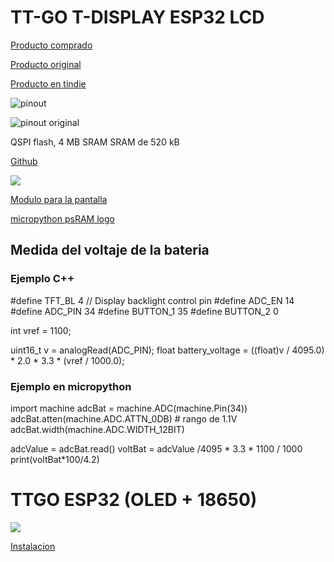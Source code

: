 # TT-GO T-DISPLAY ESP32 LCD

[Producto comprado](https://es.aliexpress.com/item/4000296985840.html)

[Producto original](https://es.aliexpress.com/item/33048962331.html)

[Producto en tindie](https://www.tindie.com/products/ttgo/lilygor-ttgo-t-display-esp32-wifibluetooth-module/)

![pinout](https://ae01.alicdn.com/kf/H55f08657882b4f57a8143687eed0ed25j.jpg)


![pinout original](https://ae01.alicdn.com/kf/H39c2130da52e43e7ac7ccee871075b46E.jpg)




QSPI flash, 4 MB
SRAM	SRAM de 520 kB

[Github](https://github.com/Xinyuan-LilyGO/TTGO-T-Display)

![](https://ae01.alicdn.com/kf/HTB1Dif0XND1gK0jSZFKq6AJrVXas.jpg)

[Modulo para la pantalla](https://github.com/devbis/st7789py_mpy)

[micropython psRAM logo](https://github.com/loboris/MicroPython_ESP32_psRAM_LoBo/issues/310)

## Medida del voltaje de la bateria
### Ejemplo C++

#define TFT_BL          4  // Display backlight control pin
#define ADC_EN          14
#define ADC_PIN         34
#define BUTTON_1        35
#define BUTTON_2        0

int vref = 1100;

uint16_t v = analogRead(ADC_PIN);
float battery_voltage = ((float)v / 4095.0) * 2.0 * 3.3 * (vref / 1000.0);

### Ejemplo en micropython

import machine
adcBat = machine.ADC(machine.Pin(34))
adcBat.atten(machine.ADC.ATTN_0DB) # rango de 1.1V
adcBat.width(machine.ADC.WIDTH_12BIT)

adcValue = adcBat.read()
voltBat = adcValue /4095 *  3.3 * 1100 / 1000
print(voltBat*100/4.2)

# TTGO ESP32 (OLED + 18650)

![](http://forums.4fips.com/2018/4fips.com_esp32_ttgo_oled_lcd_18650_wifi_bluetooth_module.jpg)

[Instalacion](https://forums.4fips.com/viewtopic.php?f=3&t=6905)